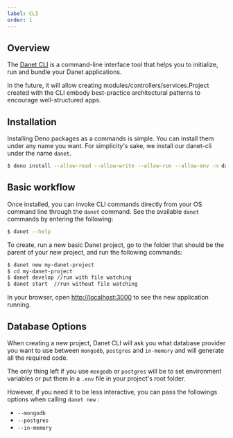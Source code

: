 ```yaml
---
label: CLI
order: 1
---
```

## Overview

The [Danet CLI](https://github.com/Savory/Danet-CLI) is a command-line interface tool that helps you to initialize, run and bundle your Danet applications.

In the future, it will allow creating modules/controllers/services.Project created with the CLI embody best-practice architectural patterns to encourage well-structured apps.

## Installation

Installing Deno packages as a commands is simple. You can install them under any name you want. For simplicity's sake, we install our danet-cli under the name `danet`.  

```bash
$ deno install --allow-read --allow-write --allow-run --allow-env -n danet https://deno.land/x/danet_cli/main.ts
```

## Basic workflow

Once installed, you can invoke CLI commands directly from your OS command line through the `danet` command. See the available `danet` commands by entering the following:

```bash
$ danet --help
```

To create, run a new basic Danet project, go to the folder that should be the parent of your new project, and run the following commands:

```bash
$ danet new my-danet-project
$ cd my-danet-project
$ danet develop //run with file watching
$ danet start  //run without file watching
```

In your browser, open  <a href="http://localhost:3000" target="_blank" rel="noreferrer">http://localhost:3000</a> to see the new application running.

## Database Options

When creating a new project, Danet CLI will ask you what database provider you want to use between `mongodb`, `postgres` and `in-memory` and will generate all the required code.

The only thing left if you use `mongodb` or `postgres` will be to set environment variables or put them in a `.env` file in your project's root folder.

However, if you need it to be less interactive, you can pass the followings options when calling `danet new` : 

- `--mongodb`
- `--postgres`
- `--in-memory`
